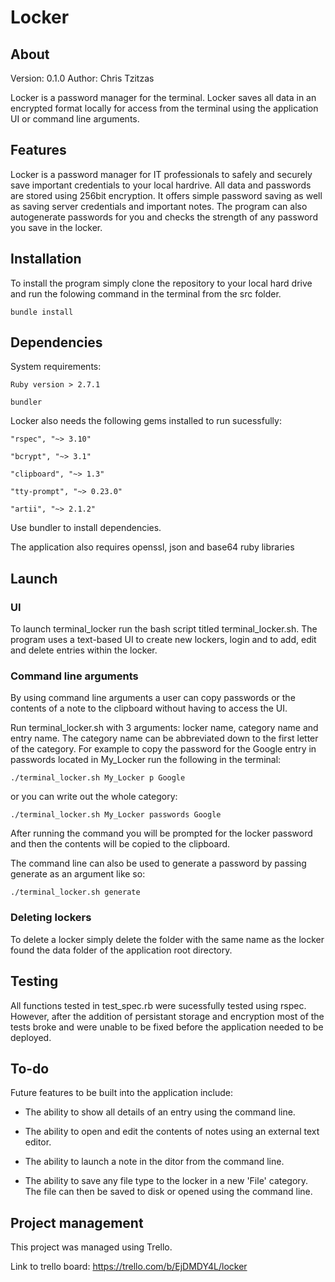 # Locker

## About

Version: 0.1.0
Author: Chris Tzitzas

Locker is a password manager for the terminal. Locker saves all data in an encrypted format locally for access from the terminal using the application UI or command line arguments.

## Features

Locker is a password manager for IT professionals to safely and securely save important credentials to your local hardrive. All data and passwords are stored using 256bit encryption. It offers simple password saving as well as saving server credentials and important notes. The program can also autogenerate passwords for you and checks the strength of any password you save in the locker.

## Installation

To install the program simply clone the repository to your local hard drive and run the folowing command in the terminal from the src folder.

`bundle install`

## Dependencies

System requirements:

`Ruby version > 2.7.1`

`bundler`

Locker also needs the following gems installed to run sucessfully:

`"rspec", "~> 3.10"`

`"bcrypt", "~> 3.1"`

`"clipboard", "~> 1.3"`

`"tty-prompt", "~> 0.23.0"`

`"artii", "~> 2.1.2"`

Use bundler to install dependencies.

The application also requires openssl, json and base64 ruby libraries


## Launch

### UI

To launch terminal_locker run the bash script titled terminal_locker.sh. The program uses a text-based UI to create new lockers, login and to add, edit and delete entries within the locker.

### Command line arguments

By using command line arguments a user can copy passwords or the contents of a note to the clipboard without having to access the UI.

Run terminal_locker.sh with 3 arguments: locker name, category name and entry name. The category name can be abbreviated down to the first letter of the category. For example to copy the password for the Google entry in passwords located in My_Locker run the following in the terminal:

`./terminal_locker.sh My_Locker p Google`

or you can write out the whole category:

`./terminal_locker.sh My_Locker passwords Google`

After running the command you will be prompted for the locker password and then the contents will be copied to the clipboard.

The command line can also be used to generate a password by passing generate as an argument like so:

`./terminal_locker.sh generate`

### Deleting lockers

To delete a locker simply delete the folder with the same name as the locker found the data folder of the application root directory.


## Testing

All functions tested in test_spec.rb were sucessfully tested using rspec. However, after the addition of persistant storage and encryption most of the tests broke and were unable to be fixed before the application needed to be deployed.

## To-do

Future features to be built into the application include:

- The ability to show all details of an entry using the command line.

- The ability to open and edit the contents of notes using an external text editor.

- The ability to launch a note in the ditor from the command line.

- The ability to save any file type to the locker in a new 'File' category. The file can then be saved to disk or opened using the command line. 

## Project management

This project was managed using Trello.

Link to trello board: https://trello.com/b/EjDMDY4L/locker
